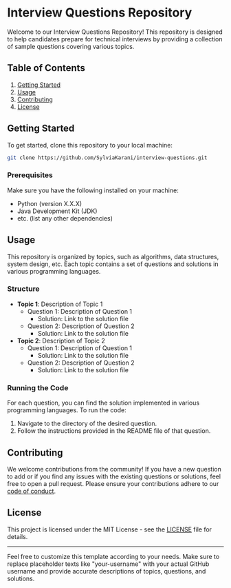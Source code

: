 # Interview Questions Repository

Welcome to our Interview Questions Repository! This repository is designed to help candidates prepare for technical interviews by providing a collection of sample questions covering various topics.

## Table of Contents

1. [Getting Started](#getting-started)
2. [Usage](#usage)
3. [Contributing](#contributing)
4. [License](#license)

## Getting Started

To get started, clone this repository to your local machine:

```bash
git clone https://github.com/SylviaKarani/interview-questions.git
```

### Prerequisites

Make sure you have the following installed on your machine:

- Python (version X.X.X)
- Java Development Kit (JDK)
- etc. (list any other dependencies)

## Usage

This repository is organized by topics, such as algorithms, data structures, system design, etc. Each topic contains a set of questions and solutions in various programming languages.

### Structure

- **Topic 1**: Description of Topic 1
  - Question 1: Description of Question 1
    - Solution: Link to the solution file
  - Question 2: Description of Question 2
    - Solution: Link to the solution file
- **Topic 2**: Description of Topic 2
  - Question 1: Description of Question 1
    - Solution: Link to the solution file
  - Question 2: Description of Question 2
    - Solution: Link to the solution file

### Running the Code

For each question, you can find the solution implemented in various programming languages. To run the code:

1. Navigate to the directory of the desired question.
2. Follow the instructions provided in the README file of that question.

## Contributing

We welcome contributions from the community! If you have a new question to add or if you find any issues with the existing questions or solutions, feel free to open a pull request. Please ensure your contributions adhere to our [code of conduct](CONTRIBUTING.md).

## License

This project is licensed under the MIT License - see the [LICENSE](LICENSE) file for details.

---

Feel free to customize this template according to your needs. Make sure to replace placeholder texts like "your-username" with your actual GitHub username and provide accurate descriptions of topics, questions, and solutions.


